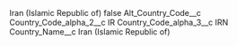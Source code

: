 <?xml version="1.0" encoding="UTF-8"?>
<CustomMetadata xmlns="http://soap.sforce.com/2006/04/metadata" xmlns:xsi="http://www.w3.org/2001/XMLSchema-instance" xmlns:xsd="http://www.w3.org/2001/XMLSchema">
    <label>Iran (Islamic Republic of)</label>
    <protected>false</protected>
    <values>
        <field>Alt_Country_Code__c</field>
        <value xsi:nil="true"/>
    </values>
    <values>
        <field>Country_Code_alpha_2__c</field>
        <value xsi:type="xsd:string">IR</value>
    </values>
    <values>
        <field>Country_Code_alpha_3__c</field>
        <value xsi:type="xsd:string">IRN</value>
    </values>
    <values>
        <field>Country_Name__c</field>
        <value xsi:type="xsd:string">Iran (Islamic Republic of)</value>
    </values>
</CustomMetadata>
